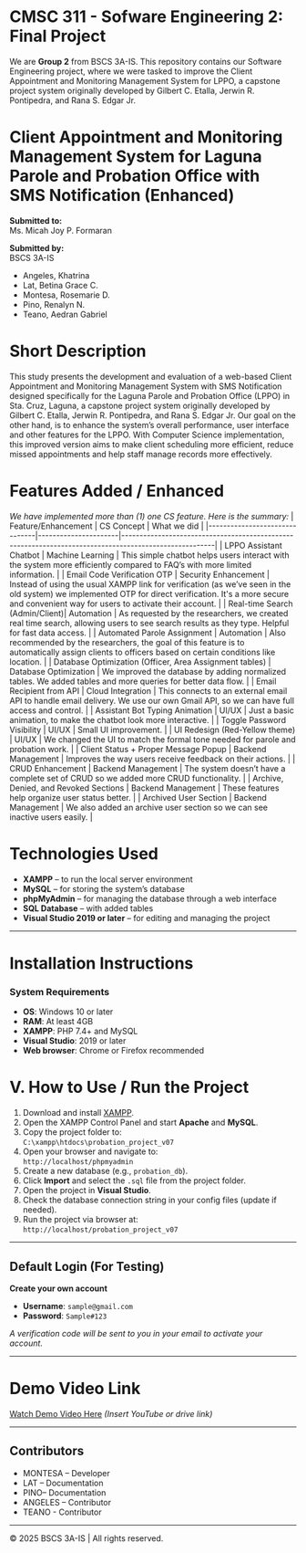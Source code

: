 # CMSC 311 - Sofware Engineering 2: Final Project 
We are **Group 2** from BSCS 3A-IS. This repository contains our Software Engineering project, where we were tasked to improve the Client Appointment and Monitoring Management System for LPPO, a capstone project system originally developed by Gilbert C. Etalla, Jerwin R. Pontipedra, and Rana S. Edgar Jr.

# **Client Appointment and Monitoring Management System for Laguna Parole and Probation Office with SMS Notification (Enhanced)**


**Submitted to:**  
Ms. Micah Joy P. Formaran  

**Submitted by:**  
BSCS 3A-IS  
- Angeles, Khatrina  
- Lat, Betina Grace C.  
- Montesa, Rosemarie D.  
- Pino, Renalyn N.  
- Teano, Aedran Gabriel  

# Short Description
This study presents the development and evaluation of a web-based Client Appointment and Monitoring Management System with SMS Notification designed specifically for the Laguna Parole and Probation Office (LPPO) in Sta. Cruz, Laguna, a capstone project system originally developed by Gilbert C. Etalla, Jerwin R. Pontipedra, and Rana S. Edgar Jr.
Our goal on the other hand, is to enhance the system’s overall performance, user interface and other features for the LPPO. With Computer Science implementation, this improved version aims to make client scheduling more efficient, reduce missed appointments and help staff manage records more effectively.

# Features Added / Enhanced

_We have implemented more than (1) one CS feature. Here is the summary:_
| Feature/Enhancement            | CS Concept            | What we did                                                                                             |
|-------------------------------|----------------------|-------------------------------------------------------------------------------------------------------|
| LPPO Assistant Chatbot         | Machine Learning      | This simple chatbot helps users interact with the system more efficiently compared to FAQ’s with more limited information. |
| Email Code Verification OTP    | Security Enhancement  | Instead of using the usual XAMPP link for verification (as we’ve seen in the old system) we implemented OTP for direct verification. It's a more secure and convenient way for users to activate their account. |
| Real-time Search (Admin/Client)| Automation           | As requested by the researchers, we created real time search, allowing users to see search results as they type. Helpful for fast data access. |
| Automated Parole Assignment    | Automation           | Also recommended by the researchers, the goal of this feature is to automatically assign clients to officers based on certain conditions like location. |
| Database Optimization (Officer, Area Assignment tables) | Database Optimization | We improved the database by adding normalized tables. We added tables and more queries for better data flow. |
| Email Recipient from API       | Cloud Integration     | This connects to an external email API to handle email delivery. We use our own Gmail API, so we can have full access and control. |
| Assistant Bot Typing Animation | UI/UX                 | Just a basic animation, to make the chatbot look more interactive.                                     |
| Toggle Password Visibility     | UI/UX                 | Small UI improvement.                                                                                  |
| UI Redesign (Red-Yellow theme) | UI/UX                 | We changed the UI to match the formal tone needed for parole and probation work.                       |
| Client Status + Proper Message Popup | Backend Management | Improves the way users receive feedback on their actions.                                             |
| CRUD Enhancement              | Backend Management    | The system doesn’t have a complete set of CRUD so we added more CRUD functionality.                    |
| Archive, Denied, and Revoked Sections | Backend Management | These features help organize user status better.                                                      |
| Archived User Section          | Backend Management    | We also added an archive user section so we can see inactive users easily.                            |


# Technologies Used
- **XAMPP** – to run the local server environment  
- **MySQL** – for storing the system’s database  
- **phpMyAdmin** – for managing the database through a web interface  
- **SQL Database** – with added tables  
- **Visual Studio 2019 or later** – for editing and managing the project  

---

# Installation Instructions

### System Requirements
- **OS**: Windows 10 or later  
- **RAM**: At least 4GB  
- **XAMPP**: PHP 7.4+ and MySQL  
- **Visual Studio**: 2019 or later  
- **Web browser**: Chrome or Firefox recommended  

# V. How to Use / Run the Project 
1. Download and install [XAMPP](https://www.apachefriends.org/index.html).  
2. Open the XAMPP Control Panel and start **Apache** and **MySQL**.  
3. Copy the project folder to:  
   `C:\xampp\htdocs\probation_project_v07`  
4. Open your browser and navigate to:  
   `http://localhost/phpmyadmin`  
5. Create a new database (e.g., `probation_db`).  
6. Click **Import** and select the `.sql` file from the project folder.  
7. Open the project in **Visual Studio**.  
8. Check the database connection string in your config files (update if needed).  
9. Run the project via browser at:  
   `http://localhost/probation_project_v07`  

---

## Default Login (For Testing)
**Create your own account**  
- **Username**: `sample@gmail.com`  
- **Password**: `Sample#123`  

_A verification code will be sent to you in your email to activate your account._

---

# Demo Video Link
[Watch Demo Video Here](#) *(Insert YouTube or drive link)*

---

## Contributors
- MONTESA – Developer  
- LAT – Documentation
- PINO– Documentation
- ANGELES – Contributor
- TEANO - Contributor

---

© 2025 BSCS 3A-IS | All rights reserved.

